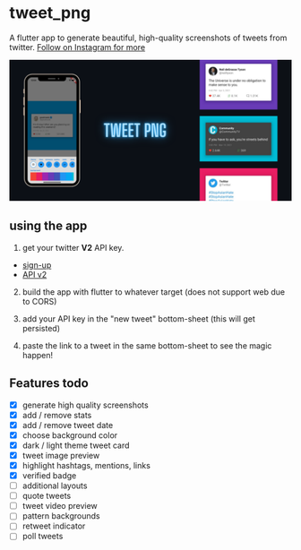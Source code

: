 # tweet_png

A flutter app to generate beautiful, high-quality screenshots of tweets from twitter. [Follow on Instagram for more](https://www.instagram.com/tweet_png/)

![banner image](./assets/banner.png)

## using the app

1. get your twitter **V2** API key.

- [sign-up](https://developer.twitter.com/en/apply-for-access)
- [API v2](https://developer.twitter.com/en/docs/twitter-api/early-access)

2. build the app with flutter to whatever target (does not support web due to CORS)

3. add your API key in the "new tweet" bottom-sheet (this will get persisted)

4. paste the link to a tweet in the same bottom-sheet to see the magic happen!

## Features todo

- [x] generate high quality screenshots
- [x] add / remove stats
- [x] add / remove tweet date
- [x] choose background color
- [x] dark / light theme tweet card
- [x] tweet image preview
- [x] highlight hashtags, mentions, links
- [x] verified badge
- [ ] additional layouts
- [ ] quote tweets
- [ ] tweet video preview
- [ ] pattern backgrounds
- [ ] retweet indicator
- [ ] poll tweets
